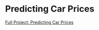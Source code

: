 # Predicting Car Prices

[Full Project: Predicting Car Prices](https://nbviewer.jupyter.org/github/stephentaul22/Predicting-Car-Prices/blob/main/Predicting%20Car%20Prices.ipynb)

